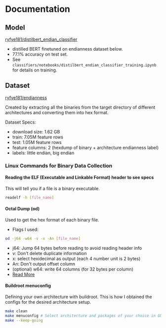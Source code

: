 # Documentation

## Model

[ryfye181/distilbert_endian_classifier](https://huggingface.co/ryfye181/distilbert_endian_classifier)

- distilled BERT finetuned on endianness dataset below.
- 77.1% accuracy on test set.
- See `classifiers/notebooks/distilbert_endian_classifier_training.ipynb` for details on training.

## Dataset

[ryfye181/endianness](https://huggingface.co/datasets/ryfye181/endianness)

Created by extracting all the binaries from the target directory of different architectures and converting them into hex format.

Dataset Specs:

- download size: 1.62 GB
- train: 7.05M feature rows
- test: 1.05M feature rows
- feature columns: 2 (hexdump of binary + architecture endianness label)
- labels: little endian, big endian

### Linux Commands for Binary Data Collection

#### Reading the ELF (Executable and Linkable Format) header to see specs

This will tell you if a file is a binary executable.

```bash
readelf -h [file_name]
```

#### Octal Dump (od)

Used to get the hex format of each binary file.

- Flags I used:

```bash
od -j64 -w64 -v -x -An [file_name]
```

- j64: Jump 64 bytes before reading to avoid reading header info
- v: Don't delete duplicate information
- x: select hexidecimal as output (each 4 number unit is 2 bytes)
- An: Don't output offset column
- (optional) w64: write 64 columns (for 32 bytes per column)
- [Read More](https://www.geeksforgeeks.org/od-command-linux-example/)

#### Buildroot menuconfig

Defining your own architecture with buildroot. This is how I obtained the configs for the desired architecture setup.

```bash
make clean
make menuconfig # Select architecture and packages of your choice in GUI.
make --keep-going
```

